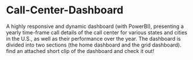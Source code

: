 # Call-Center-Dashboard
A highly responsive and dynamic dashboard (with PowerBI), presenting a yearly time-frame call details of the call center for various states and cities in the U.S., as well as their performance over the year. The dashboard is divided into two sections (the home dashboard and the grid dashboard). find  an attached short clip of the dashboard and check it out!
